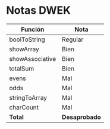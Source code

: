 # Notas DWEK

| Función         | Nota            |
| --------------- | --------------- |
| boolToString    | Regular         |
| showArray       | Bien            |
| showAssociative | Bien            |
| totalSum        | Bien            |
| evens           | Mal             |
| odds            | Mal             |
| stringToArray   | Mal             |
| charCount       | Mal             |
| **Total**       | **Desaprobado** |
